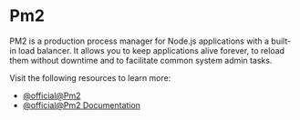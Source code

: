 # Pm2

PM2 is a production process manager for Node.js applications with a built-in load balancer. It allows you to keep applications alive forever, to reload them without downtime and to facilitate common system admin tasks.

Visit the following resources to learn more:

- [@official@Pm2](https://pm2.keymetrics.io/)
- [@official@Pm2 Documentation](https://pm2.keymetrics.io/docs/usage/quick-start/)